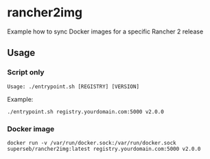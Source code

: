 # rancher2img
Example how to sync Docker images for a specific Rancher 2 release

## Usage

### Script only

```
Usage: ./entrypoint.sh [REGISTRY] [VERSION]
```

Example:

```
./entrypoint.sh registry.yourdomain.com:5000 v2.0.0
```


### Docker image

```
docker run -v /var/run/docker.sock:/var/run/docker.sock superseb/rancher2img:latest registry.yourdomain.com:5000 v2.0.0
```

